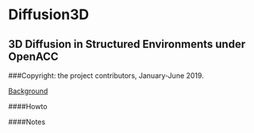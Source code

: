 # Diffusion3D
## 3D Diffusion in Structured Environments under OpenACC
###Copyright: the project contributors, January-June 2019.

[Background](background.md)

[Background]:https://github.com/DrAl-HFS/Diffusion3D/blob/master/background.md

####Howto

####Notes


